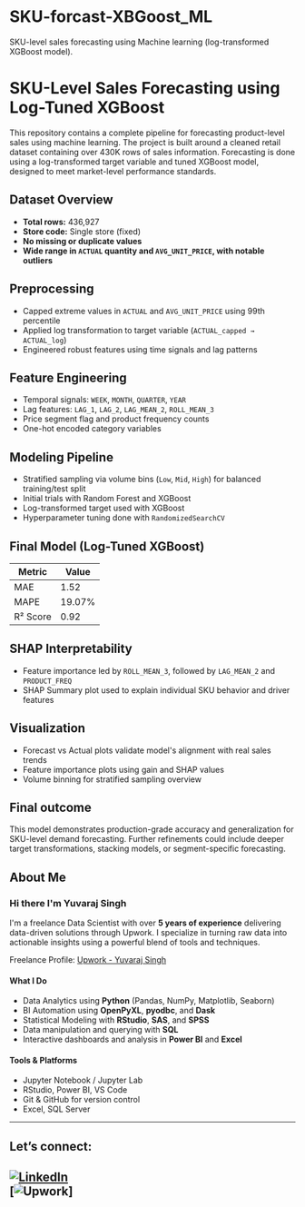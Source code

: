# SKU-forcast-XBGoost_ML
SKU-level sales forecasting using Machine learning (log-transformed XGBoost model).
# SKU-Level Sales Forecasting using Log-Tuned XGBoost

This repository contains a complete pipeline for forecasting product-level sales using machine learning. The project is built around a cleaned retail dataset containing over 430K rows of sales information. Forecasting is done using a log-transformed target variable and tuned XGBoost model, designed to meet market-level performance standards.

## Dataset Overview
- **Total rows:** 436,927
- **Store code:** Single store (fixed)
- **No missing or duplicate values**
- **Wide range in `ACTUAL` quantity and `AVG_UNIT_PRICE`, with notable outliers**

## Preprocessing
- Capped extreme values in `ACTUAL` and `AVG_UNIT_PRICE` using 99th percentile
- Applied log transformation to target variable (`ACTUAL_capped → ACTUAL_log`)
- Engineered robust features using time signals and lag patterns

## Feature Engineering
- Temporal signals: `WEEK`, `MONTH`, `QUARTER`, `YEAR`
- Lag features: `LAG_1`, `LAG_2`, `LAG_MEAN_2`, `ROLL_MEAN_3`
- Price segment flag and product frequency counts
- One-hot encoded category variables

## Modeling Pipeline
- Stratified sampling via volume bins (`Low`, `Mid`, `High`) for balanced training/test split
- Initial trials with Random Forest and XGBoost
- Log-transformed target used with XGBoost
- Hyperparameter tuning done with `RandomizedSearchCV`

## Final Model (Log-Tuned XGBoost)

| Metric             | Value       |
|--------------------|-------------|
| MAE                | 1.52        |
| MAPE               | 19.07%      |
| R² Score           | 0.92        |

## SHAP Interpretability
- Feature importance led by `ROLL_MEAN_3`, followed by `LAG_MEAN_2` and `PRODUCT_FREQ`
- SHAP Summary plot used to explain individual SKU behavior and driver features

## Visualization
- Forecast vs Actual plots validate model's alignment with real sales trends
- Feature importance plots using gain and SHAP values
- Volume binning for stratified sampling overview

## Final outcome
This model demonstrates production-grade accuracy and generalization for SKU-level demand forecasting. Further refinements could include deeper target transformations, stacking models, or segment-specific forecasting.

## About Me

### Hi there I'm Yuvaraj Singh

I'm a freelance Data Scientist with over **5 years of experience** delivering data-driven solutions through Upwork. I specialize in turning raw data into actionable insights using a powerful blend of tools and techniques.

Freelance Profile: [Upwork - Yuvaraj Singh](https://www.upwork.com/freelancers/~017d638f11f360bc8e?mp_source=share)

#### What I Do

-  Data Analytics using **Python** (Pandas, NumPy, Matplotlib, Seaborn)
-  BI Automation using **OpenPyXL**, **pyodbc**, and **Dask**
-  Statistical Modeling with **RStudio**, **SAS**, and **SPSS**
-  Data manipulation and querying with **SQL**
-  Interactive dashboards and analysis in **Power BI** and **Excel**

#### Tools & Platforms

- Jupyter Notebook / Jupyter Lab  
- RStudio, Power BI, VS Code  
- Git & GitHub for version control  
- Excel, SQL Server

---

## Let’s connect:

[![LinkedIn](https://img.shields.io/badge/LinkedIn-0077B5?style=flat-square&logo=linkedin&logoColor=white)](https://www.linkedin.com/in/yuvaraj-singh-774226350/)  
[![Upwork](https://img.shields.io/badge/Upwork-6fda44?style=flat-square&logo=upwork&logoColor=white)]
---
